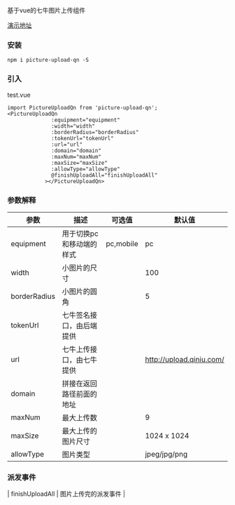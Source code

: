 基于vue的七牛图片上传组件

[演示地址](https://heikaimu.github.io/picture-preview-example/code/dist/index.html#/)

### 安装
```
npm i picture-upload-qn -S
```

### 引入
test.vue
```
import PictureUploadQn from 'picture-upload-qn';
<PictureUploadQn
              :equipment="equipment"
              :width="width"
              :borderRadius="borderRadius"
              :tokenUrl="tokenUrl"
              :url="url"
              :domain="domain"
              :maxNum="maxNum"
              :maxSize="maxSize"
              :allowType="allowType"
              @finishUploadAll="finishUploadAll"
            ></PictureUploadQn>
```

### 参数解释

| 参数             | 描述                      | 可选值             | 默认值                            |
|------------------|--------------------------|--------------------|----------------------------------|
| equipment        | 用于切换pc和移动端的样式   | pc,mobile          | pc                               |      
| width            | 小图片的尺寸              |                    | 100                              |      
| borderRadius     | 小图片的圆角              |                    | 5                                |      
| tokenUrl         | 七牛签名接口，由后端提供   |                    |                                  |      
| url              | 七牛上传接口，由七牛提供   |                    | http://upload.qiniu.com/         |      
| domain           | 拼接在返回路径前面的地址   |                    |                                  |      
| maxNum           | 最大上传数                |                    | 9                                |      
| maxSize          | 最大上传的图片尺寸         |                    | 1024 x 1024                      |  
| allowType        | 图片类型                  |                    | jpeg/jpg/png                     |  

### 派发事件
| finishUploadAll  | 图片上传完的派发事件       |
